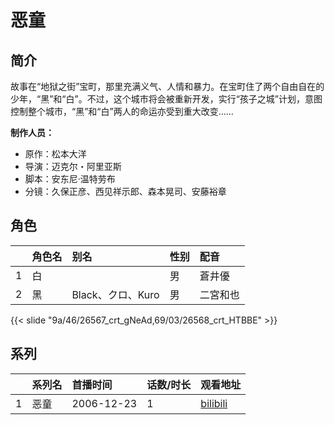 # 恶童


## 简介

故事在“地狱之街”宝町，那里充满义气、人情和暴力。在宝町住了两个自由自在的少年，“黑”和“白”。不过，这个城市将会被重新开发，实行“孩子之城”计划，意图控制整个城市，“黑”和“白”两人的命运亦受到重大改变……

**制作人员：**
- 原作：松本大洋
- 导演：迈克尔・阿里亚斯
- 脚本：安东尼·温特劳布
- 分镜：久保正彦、西见祥示郎、森本晃司、安藤裕章

## 角色

|     |   角色名   |   别名  | 性别 |  配音  |
|:--- |:------  |:----      |:---  |:--   |
| 1 | 白 |  | 男 | 蒼井優 |
| 2 | 黑 | Black、クロ、Kuro | 男 | 二宮和也 |

{{< slide "9a/46/26567_crt_gNeAd,69/03/26568_crt_HTBBE" >}}

## 系列

|     |   系列名   |   首播时间  | 话数/时长  | 观看地址 |
|:---  |:------    |:----      |:---       |:---  |
| 1 | 恶童 | 2006-12-23 | 1 | [bilibili](https://www.bilibili.com/video/BV1ZW411y7M8)  |



